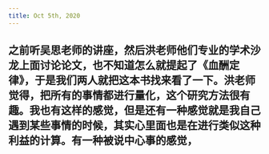 ```yaml
---
title: Oct 5th, 2020
---
```


## 之前听吴思老师的讲座，然后洪老师他们专业的学术沙龙上面讨论论文，也不知道怎么就提起了《血酬定律》，于是我们两人就把这本书找来看了一下。洪老师觉得，把所有的事情都进行量化，这个研究方法很有趣。我也有这样的感觉，但是还有一种感觉就是我自己遇到某些事情的时候，其实心里面也是在进行类似这种利益的计算。有一种被说中心事的感觉，
